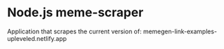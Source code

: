 # Node.js meme-scraper

Application that scrapes the current version of:
memegen-link-examples-upleveled.netlify.app
